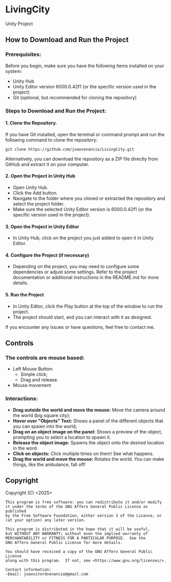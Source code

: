 # LivingCity
 Unity Project

## How to Download and Run the Project
### Prerequisites:

Before you begin, make sure you have the following items installed on your system:
- Unity Hub
- Unity Editor version 6000.0.42f1 (or the specific version used in the project)
- Git (optional, but recommended for cloning the repository)

### Steps to Download and Run the Project:

#### 1. Clone the Repository.

If you have Git installed, open the terminal or command prompt and run the following command to clone the repository:

`git clone https://github.com/joaovenancio/LivingCity.git`

Alternatively, you can download the repository as a ZIP file directly from GitHub and extract it on your computer.

#### 2. Open the Project in Unity Hub

- Open Unity Hub.
- Click the Add button.
- Navigate to the folder where you cloned or extracted the repository and select the project folder.
- Make sure the selected Unity Editor version is 6000.0.42f1 (or the specific version used in the project).


#### 3. Open the Project in Unity Editor

- In Unity Hub, click on the project you just added to open it in Unity Editor.


#### 4. Configure the Project (if necessary)

- Depending on the project, you may need to configure some dependencies or adjust some settings. Refer to the project documentation or additional instructions in the README.md for more details.


#### 5. Run the Project

- In Unity Editor, click the Play button at the top of the window to run the project.
- The project should start, and you can interact with it as designed.

If you encounter any issues or have questions, feel free to contact me.

## Controls

### The controls are mouse based:

- Left Mouse Button: 
    - Simple click;
    - Drag and release.
- Mouse movement

### Interactions:

- **Drag outside the world and move the mouse:** Move the camera around the world (big square city);
- **Hover over "Objects" Text:** Shows a panel of the different objects that you can spawn into the world;
- **Drag on an object image on the panel:** Shows a preview of the object, prompting you to select a location to spawn it.
- **Release the object image:** Spawns the object onto the desired location in the word.
- **Click on objects:** Click multiple times on them! See what happens.
- **Drag the world and move the mouse:** Rotates the world. You can make things, like the ambulance, fall off!

## Copyright

<LivingCity is a game prototype that lets the player build a city and play with everything whitin it.>
    Copyright (C) <2025>  <João Vítor Demaria Venâncio>

    This program is free software: you can redistribute it and/or modify
    it under the terms of the GNU Affero General Public License as published
    by the Free Software Foundation, either version 3 of the License, or
    (at your option) any later version.

    This program is distributed in the hope that it will be useful,
    but WITHOUT ANY WARRANTY; without even the implied warranty of
    MERCHANTABILITY or FITNESS FOR A PARTICULAR PURPOSE.  See the
    GNU Affero General Public License for more details.

    You should have received a copy of the GNU Affero General Public License
    along with this program.  If not, see <https://www.gnu.org/licenses/>.

    Contact information:
    -Email: joaovitordvenancio@gmail.com